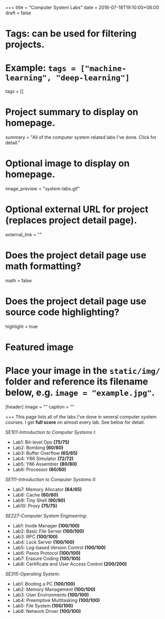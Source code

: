 +++
title = "Computer System Labs"
date = 2018-07-18T19:10:00+08:00
draft = false

# Tags: can be used for filtering projects.
# Example: `tags = ["machine-learning", "deep-learning"]`
tags = []

# Project summary to display on homepage.
summary = "All of the computer system related labs I've done. Click for detail."

# Optional image to display on homepage.
image_preview = "system-labs.gif"

# Optional external URL for project (replaces project detail page).
external_link = ""

# Does the project detail page use math formatting?
math = false

# Does the project detail page use source code highlighting?
highlight = true

# Featured image
# Place your image in the `static/img/` folder and reference its filename below, e.g. `image = "example.jpg"`.
[header]
image = ""
caption = ""

+++
This page lists all of the labs I've done in several computer system courses. I get **full score** on almost every lab. See below for detail.

*SE101-Introduction to Computer Systems I*:

* Lab1: Bit-level Ops **(75/75)**
* Lab2: Bombing **(60/60)**
* Lab3: Buffer Overflow **(65/65)**
* Lab4: Y86 Simulator **(72/72)**
* Lab5: Y86 Assembler **(80/80)**
* Lab6: Processor **(60/60)**

*SE111-Introduction to Computer Systems II*:

* Lab7: Memory Allocator **(64/65)**
* Lab8: Cache **(60/60)**
* Lab9: Tiny Shell **(90/90)**
* Lab10: Proxy **(75/75)**

*SE227-Computer System Engineering*:

* Lab1: Inode Manager **(100/100)**
* Lab2: Basic File Server **(100/100)**
* Lab3: RPC **(100/100)**
* Lab4: Lock Server **(100/100)**
* Lab5: Log-based Version Control **(100/100)**
* Lab6: Paxos Protocol **(100/100)**
* Lab7: Erasure Coding **(105/105)**
* Lab8: Certificate and User Access Control **(200/200)**

*SE315-Operating System*:

* Lab1: Booting a PC **(100/100)**
* Lab2: Memory Management **(100/100)**
* Lab3: User Environments **(100/100)**
* Lab4: Preemptive Multitasking **(100/100)**
* Lab5: File System **(100/100)**
* Lab6: Network Driver **(100/100)**